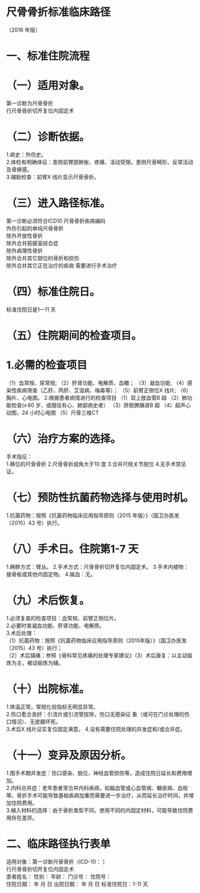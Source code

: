 # 尺骨骨折标准临床路径  
（2016 年版）  
# 一、标准住院流程  
# （一）适用对象。  
第一诊断为尺骨骨折  
行尺骨骨折切开复位内固定术  
# （二）诊断依据。  
1.病史：外伤史。  
2.体检有明确体征：患侧前臂部肿胀、疼痛、活动受限。患侧尺骨畸形、反常活动及骨擦感。  
3.辅助检查：前臂X 线片显示尺骨骨折。  
# （三）进入路径标准。  
第一诊断必须符合ICD10 尺骨骨折疾病编码  
外伤引起的单纯尺骨骨折  
除外开放性骨折  
除外合并筋膜室综合症  
除外病理性骨折  
除外合并其它部位的骨折和损伤  
除外合并其它正在治疗的疾病 需要进行手术治疗  
# （四）标准住院日。  
标准住院日是1—11 天  
# （五）住院期间的检查项目。  
# 1.必需的检查项目  
（1）血常规、尿常规; 
（2）肝肾功能、电解质、血糖； 
（3）凝血功能; 
（4）感染性疾病筛查（乙肝、丙肝、艾滋病、梅毒等）；
（5）前臂正侧位X 线片; 
（6）胸片、心电图。 
2.根据患者病情进行的检查项目 
（1）双上肢血管B 超 
（2）肺功能检查$(\geqslant\!60$ 岁、或既往有心、肺部病史者）
（3）肝胆脾胰肾B 超 
（4）超声心动图，24 小时心电图 
（5）尺骨三维CT  
# （六）治疗方案的选择。  
手术指征：  
1.移位的尺骨骨折  2.尺骨骨折成角大于10 度 3.合并尺桡关节脱位 4.无手术禁忌证。  
# （七）预防性抗菌药物选择与使用时机。  
1.抗菌药物：按照《抗菌药物临床应用指导原则（2015 年版）》（国卫办医发〔2015〕43 号）执行。  
# （八）手术日。住院第1-7 天  
1.麻醉方式：臂丛。  2.手术方式：尺骨骨折切开复位内固定术。 3.手术内植物：接骨板或其他内固定物。             4.输血：无。  
# （九）术后恢复。  
1.必须复查的检查项目：血常规、前臂正侧位片。  
2.必要时查凝血功能、肝肾功能、电解质。  
3.术后处理：  
（1）抗菌药物：按照《抗菌药物临床应用指导原则（2015年版）》（国卫办医发〔2015〕43 号）执行；  
（2）术后镇痛：参照《骨科常见疼痛的处理专家建议》（3）术后康复：以主动锻炼为主，被动锻炼为辅。  
# （十）出院标准。  
1.体温正常，常规化验指标无明显异常。  
2.伤口愈合良好：引流片或引流管拔除，伤口无感染征 象（或可在门诊处理的伤口情况）、无皮瓣坏死。  
3.术后X 线片证实复位固定满意。 4.没有需要住院处理的并发症和/或合并症。  
# （十一）变异及原因分析。  
1.围手术期并发症：伤口感染、脱位、神经血管损伤等，造成住院日延长和费用增加。  
2.内科合并症：老年患者常合并内科疾病，如脑血管或心血管病、糖尿病、血栓等，骨折手术可能导致基础疾病加重而需要进一步治疗，从而延长治疗时间，并增加住院费用。  
3.植入材料的选择：由于骨折类型不同，使用不同的内固定材料，可能导致住院费用存在差异。  
# 二、临床路径执行表单  
适用对象：第一诊断尺骨骨折（ICD-10：      ）  
行尺骨骨折切开复位内固定术  
患者姓名：           性别：    年龄：        门诊号：         住院号：  
住院日期：     年   月   日   出院日期：    年   月   日  标准住院日：1-11 天  
